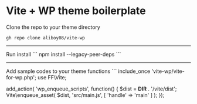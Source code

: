 <h1>Vite + WP theme boilerplate</h1>

Clone the repo to your theme directory
```
gh repo clone aliboy08/vite-wp
```

<hr/>
Run install
```
npm install --legacy-peer-deps
```

<hr/>
Add sample codes to your theme functions
```
include_once 'vite-wp/vite-for-wp.php';
use FF\Vite;

add_action( 'wp_enqueue_scripts', function() {
    $dist = __DIR__ . '/vite/dist';
    Vite\enqueue_asset( $dist, 'src/main.js', [ 'handle' => 'main' ] );
});
```
